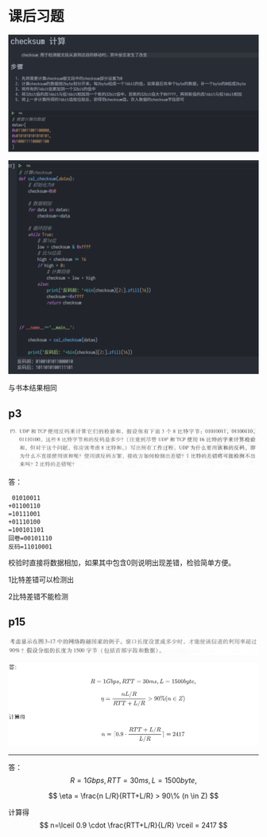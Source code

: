 # 课后习题

![image-20200329175122413](2017302580290-毛云麟.assets/image-20200329175122413.png)

![image-20200329175141010](2017302580290-毛云麟.assets/image-20200329175141010.png)

与书本结果相同

## p3

![image-20200327223214349](2017302580290-毛云麟.assets/image-20200327223214349.png)

答：

```
 01010011
+01100110
=10111001
+01110100
=100101101
回卷=00101110
反码=11010001
```

校验时直接将数据相加，如果其中包含0则说明出现差错，检验简单方便。

1比特差错可以检测出

2比特差错不能检测



## p15

![image-20200327214839801](2017302580290-毛云麟.assets/image-20200327214839801.png)

![image-20200329174854115](2017302580290-毛云麟.assets/image-20200329174854115.png)

---



答：
$$
R = 1 Gbps, RTT = 30 ms, L = 1500byte,
$$

$$
\eta = \frac{n L/R}{RTT+L/R} > 90\%  (n \in Z)
$$

计算得 
$$
n=\lceil 0.9 \cdot \frac{RTT+L/R}{L/R} \rceil = 2417
$$
